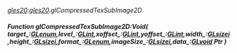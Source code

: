 _[gles20](../../modules/gles20/gles20-module.md):[gles20](../../modules/gles20/gles20-module.md).glCompressedTexSubImage2D_
##### Function glCompressedTexSubImage2D:Void( target_:[GLenum](../../modules/gles20/gles20-glenum.md),level_:[GLint](../../modules/gles20/gles20-glint.md),xoffset_:[GLint](../../modules/gles20/gles20-glint.md),yoffset_:[GLint](../../modules/gles20/gles20-glint.md),width_:[GLsizei](../../modules/gles20/gles20-glsizei.md),height_:[GLsizei](../../modules/gles20/gles20-glsizei.md),format_:[GLenum](../../modules/gles20/gles20-glenum.md),imageSize_:[GLsizei](../../modules/gles20/gles20-glsizei.md),data_:[GLvoid](../../modules/gles20/gles20-glvoid.md) Ptr )
